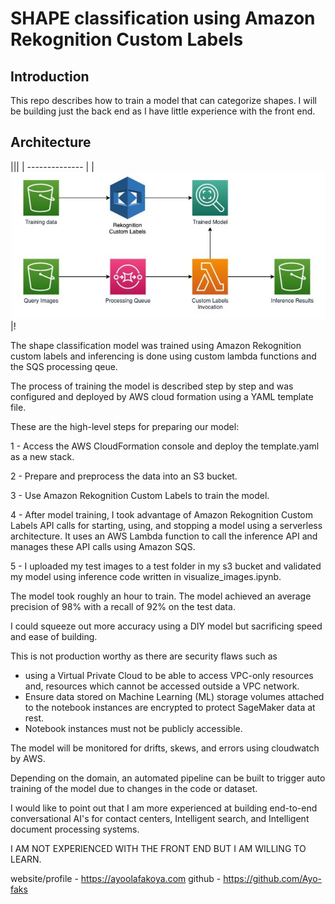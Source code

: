 # SHAPE classification using Amazon Rekognition Custom Labels

## Introduction
This repo describes how to train a model that can categorize shapes.
I will be building just the back end as I have little experience with the front end.


## Architecture
|||
| -------------- |
|![](media/space44.jpg)|!


The shape classification model was trained using Amazon Rekognition custom labels and inferencing is done using custom lambda functions and the SQS processing qeue.


The process of training the model is described step by step and was configured and deployed by AWS cloud formation using a YAML template file.

These are the high-level steps for preparing our model:

1 - Access the AWS CloudFormation console and deploy the template.yaml as a new stack.

2 -  Prepare and preprocess the data into an S3 bucket.

3 - Use Amazon Rekognition Custom Labels to train the model.

4 - After model training, I took advantage of Amazon Rekognition Custom Labels  API calls for starting, using, and stopping a model using a serverless architecture. It uses an AWS Lambda function to call the inference API and manages these API calls using Amazon SQS.

5 - I uploaded my test images to a test folder in my s3 bucket and validated my model using inference code written in visualize_images.ipynb.

The model took roughly an hour to train. The model achieved an average precision of 98% with a recall of 92% on the test data. 

I could squeeze out more accuracy using a DIY model but sacrificing speed and ease of building.

This is not production worthy as there are security flaws such as
- using a Virtual Private Cloud to be able to access VPC-only resources and, resources which cannot be accessed outside a VPC network.
- Ensure data stored on Machine Learning (ML) storage volumes attached to the notebook instances are encrypted to protect SageMaker data at rest.
- Notebook instances must not be publicly accessible.

The model will be monitored for drifts, skews, and errors using cloudwatch by AWS.

Depending on the domain, an automated pipeline can be built to trigger auto training of the model due to changes in the code or dataset.

I would like to point out that I am more experienced at building end-to-end conversational AI's for contact centers, Intelligent search, and Intelligent document processing systems.

I AM NOT EXPERIENCED WITH THE FRONT END BUT I AM WILLING TO LEARN.

website/profile - https://ayoolafakoya.com
github - https://github.com/Ayo-faks







